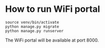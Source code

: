 # How to run WiFi portal

```
source venv/bin/activate
python manage.py migrate
python manage.py runserver
```
The WiFi portal will be available at port 8000.